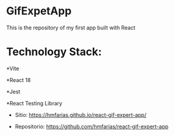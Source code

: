# GifExpetApp

This is the repository of my first app built with React


# Technology Stack:

*Vite

*React 18

*Jest

*React Testing Library




* Sitio: https://hmfarias.github.io/react-gif-expert-app/

* Repositorio: https://github.com/hmfarias/react-gif-expert-app
